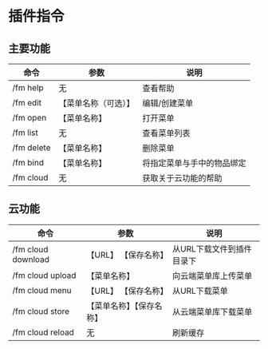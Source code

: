 # 插件指令
## 主要功能
|  命令   | 参数  | 说明  |
|  ----  | ----  | ----  |
| /fm help | 无 | 查看帮助 |
| /fm edit  | 【菜单名称（可选）】 | 编辑/创建菜单 |
| /fm open | 【菜单名称】 | 打开菜单 |
| /fm list | 无 | 查看菜单列表 |
| /fm delete | 【菜单名称】 | 删除菜单 |
| /fm bind | 【菜单名称】 | 将指定菜单与手中的物品绑定 |
| /fm cloud | 无 | 	获取关于云功能的帮助 |
## 云功能
|  命令   | 参数  | 说明  |
|  ----  | ----  | ----  |
| /fm cloud download | 【URL】 【保存名称】 | 从URL下载文件到插件目录下 |
| /fm cloud upload | 【菜单名称】 | 	向云端菜单库上传菜单 |
| /fm cloud menu | 【URL】 【保存名称】 | 从URL下载菜单 |
| /fm cloud store | 【菜单名称】【保存名称】 | 从云端菜单库下载菜单 |
| /fm cloud reload | 无 | 刷新缓存 |


